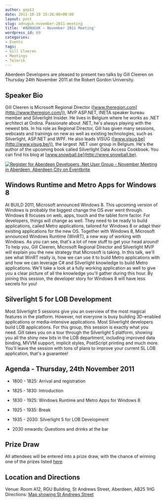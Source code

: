 ```yaml
---
author: gep13
date: 2011-10-10 15:26:00+00:00
layout: post
slug: adnuguk-november-2011-meeting
title: '#ADNUGUK – November 2011 Meeting'
wordpress_id: 69
categories:
- Events
tags:
- Gill Cleeren
- Meetings
- Telerik
---
```


Aberdeen Developers are pleased to present two talks by Gill Cleeren on Thursday 24th November 2011 at the Robert Gordon University.




## Speaker Bio




Gill Cleeren is Microsoft Regional Director ([www.theregion.com](http://www.theregion.com/)), MVP ASP.NET, INETA speaker bureau member and Silverlight Insider. He lives in Belgium where he works as .NET architect at Ordina. Passionate about .NET, he's always playing with the newest bits. In his role as Regional Director, Gill has given many sessions, webcasts and trainings on new as well as existing technologies, such as Silverlight, ASP.NET and WPF. He also leads VISUG ([www.visug.be](http://www.visug.be/)), the largest .NET user group in Belgium. He's the author of the upcoming book called Silverlight Data Access Cookbook. You can find his blog at [www.snowball.be](http://www.snowball.be).




[![Register for Aberdeen Developers .Net User Group - November Meeting in Aberdeen, Aberdeen City  on Eventbrite](http://www.eventbrite.com/registerbutton?eid=2154504180)](http://adnuguk-nov2011.eventbrite.com?ref=ebtn)










## Windows Runtime and Metro Apps for Windows 8




At BUILD 2011, Microsoft announced Windows 8. This upcoming version of Windows is probably the biggest change the OS ever went through. Windows 8 focuses on web, apps, touch and the tablet form factor. For developers, things will change as well. They need to be ready to build applications, called Metro applications, tailored for Windows 8 or adapt their existing applications for the new OS. Together with Windows 8, Microsoft announced Windows Runtime (WinRT), a new way of working with Windows.
As you can see, that's a lot of new stuff to get your head around! To help you, Gill Cleeren, Microsoft Regional Director and Silverlight MVP will explain you the new strategy that Microsoft is taking. In this talk, we'll see what WinRT really is, how we can use it to build Metro applications with and how we can leverage C# and Silverlight knowledge to build Metro applications. We'll take a look at a fully working application as well to give you a clear picture of all the knowledge you'll gather during this hour.
By joining this session, the developer story for Windows 8 will have less secrets for you!




## Silverlight 5 for LOB Development




Most Silverlight 5 sessions give you an overview of the most magical features in the platform. However, not everyone is busy building 3D-enabled applications or media-intensive applications. Most Silverlight developers build LOB applications. For this group, this session is exactly what you need. Gill takes you on a tour through the Silverlight 5 platform, showing you all the shiny new bits in the LOB department, including improved data binding, MVVM support, implicit styles, PostScript printing and much more. You'll leave the session with tons of plans to improve your current SL LOB application, that's a guarantee!




## Agenda - Thursday, 24th November 2011






  * 1800 - 1825: Arrival and registration


  * 1825 - 1830: Introduction


  * 1830 - 1925: Windows Runtime and Metro Apps for Windows 8


  * 1925 - 1935: Break


  * 1935 - 2030: Silverlight 5 for LOB Development


  * 2030 onwards: Questions and drinks at the bar




## Prize Draw




All attendees will be entered into a prize draw, with the chance of winning one of the prizes listed [here](http://www.gep13.co.uk/blog/?p=107).




## Location and Directions




Venue: Room A12, RGU Building, St Andrews Street, Aberdeen, AB25 1HG Directions: [Map showing St Andrews Street](http://www.bing.com/maps/?v=2&cp=57.149542434132776~-2.102723645985436&lvl=17&dir=0&sty=c&eo=1&form=LMLTCC)
